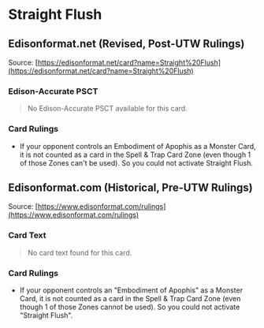 # Straight Flush

## Edisonformat.net (Revised, Post-UTW Rulings)

Source: [https://edisonformat.net/card?name=Straight%20Flush](https://edisonformat.net/card?name=Straight%20Flush)

### Edison-Accurate PSCT

> No Edison-Accurate PSCT available for this card.

### Card Rulings

*   If your opponent controls an Embodiment of Apophis as a Monster Card, it is not counted as a card in the Spell & Trap Card Zone (even though 1 of those Zones can't be used). So you could not activate Straight Flush.


## Edisonformat.com (Historical, Pre-UTW Rulings)

Source: [https://www.edisonformat.com/rulings](https://www.edisonformat.com/rulings)

### Card Text

> No card text found for this card.

### Card Rulings

*   If your opponent controls an "Embodiment of Apophis" as a Monster Card, it is not counted as a card in the Spell & Trap Card Zone (even though 1 of those Zones cannot be used). So you could not activate "Straight Flush".


